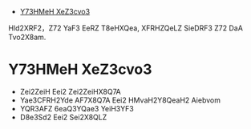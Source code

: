- [Y73HMeH XeZ3cvo3](#y73hmeh-xez3cvo3)


Hld2XRF2，Z72 YaF3 EeRZ T8eHXQea, XFRHZQeLZ SieDRF3 Z72 DaA Tvo2X8am.

# Y73HMeH XeZ3cvo3

- Zei2ZeiH Eei2 Zei2ZeiHX8Q7A
- Yae3CFRH2Yde AF7X8Q7A Eei2 HMvaH2Y8QeaH2 Aiebvom
- YQR3AFZ 6eaQ3YQae3 YeiH3YF3
- D8e3Sd2 Eei2 Sei2X8QLZ
